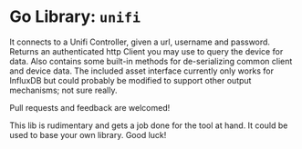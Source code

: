 # Go Library: `unifi`

It connects to a Unifi Controller, given a url, username and password. Returns
an authenticated http Client you may use to query the device for data. Also
contains some built-in methods for de-serializing common client and device
data. The included asset interface currently only works for InfluxDB but could
probably be modified to support other output mechanisms; not sure really.

Pull requests and feedback are welcomed!

This lib is rudimentary and gets a job done for the tool at hand. It could be
used to base your own library. Good luck!

